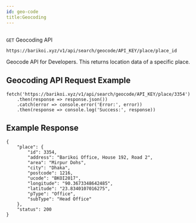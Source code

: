 ```yaml
---
id: geo-code
title:Geocoding
---
```

##
```GET``` Geocoding API

```
https://barikoi.xyz/v1/api/search/geocode/API_KEY/place/place_id
```

Geocode API for Developers. This returns location data of a specific place.

## Geocoding API Request Example

``` Js
fetch('https://barikoi.xyz/v1/api/search/geocode/API_KEY/place/3354')
    .then(response => response.json())
    .catch(error => console.error('Error:', error))
    .then(response => console.log('Success:', response))
```

## Example Response

```
{
    "place": {
        "id": 3354,
        "address": "Barikoi Office, House 192, Road 2",
        "area": "Mirpur Dohs",
        "city": "Dhaka",
        "postcode": 1216,
        "ucode": "BKOI2017",
        "longitude": "90.3673348642485",
        "latitude": "23.8340107016275",
        "pType": "Office",
        "subType": "Head Office"
    },
    "status": 200
}    
```